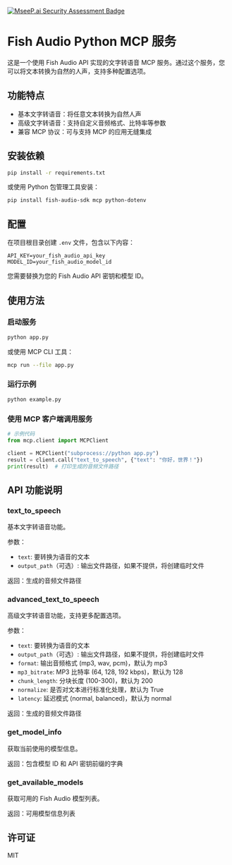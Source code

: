 [![MseeP.ai Security Assessment Badge](https://mseep.net/pr/cengsin-fishaudio-mcp-badge.png)](https://mseep.ai/app/cengsin-fishaudio-mcp)

# Fish Audio Python MCP 服务

这是一个使用 Fish Audio API 实现的文字转语音 MCP 服务。通过这个服务，您可以将文本转换为自然的人声，支持多种配置选项。

## 功能特点

- 基本文字转语音：将任意文本转换为自然人声
- 高级文字转语音：支持自定义音频格式、比特率等参数
- 兼容 MCP 协议：可与支持 MCP 的应用无缝集成

## 安装依赖

```bash
pip install -r requirements.txt
```

或使用 Python 包管理工具安装：

```bash
pip install fish-audio-sdk mcp python-dotenv
```

## 配置

在项目根目录创建 `.env` 文件，包含以下内容：

```
API_KEY=your_fish_audio_api_key
MODEL_ID=your_fish_audio_model_id
```

您需要替换为您的 Fish Audio API 密钥和模型 ID。

## 使用方法

### 启动服务

```bash
python app.py
```

或使用 MCP CLI 工具：

```bash
mcp run --file app.py
```

### 运行示例

```bash
python example.py
```

### 使用 MCP 客户端调用服务

```python
# 示例代码
from mcp.client import MCPClient

client = MCPClient("subprocess://python app.py")
result = client.call("text_to_speech", {"text": "你好，世界！"})
print(result)  # 打印生成的音频文件路径
```

## API 功能说明

### text_to_speech

基本文字转语音功能。

参数：
- `text`: 要转换为语音的文本
- `output_path`（可选）: 输出文件路径，如果不提供，将创建临时文件

返回：生成的音频文件路径

### advanced_text_to_speech

高级文字转语音功能，支持更多配置选项。

参数：
- `text`: 要转换为语音的文本
- `output_path`（可选）: 输出文件路径，如果不提供，将创建临时文件
- `format`: 输出音频格式 (mp3, wav, pcm)，默认为 mp3
- `mp3_bitrate`: MP3 比特率 (64, 128, 192 kbps)，默认为 128
- `chunk_length`: 分块长度 (100-300)，默认为 200
- `normalize`: 是否对文本进行标准化处理，默认为 True
- `latency`: 延迟模式 (normal, balanced)，默认为 normal

返回：生成的音频文件路径

### get_model_info

获取当前使用的模型信息。

返回：包含模型 ID 和 API 密钥前缀的字典

### get_available_models

获取可用的 Fish Audio 模型列表。

返回：可用模型信息列表

## 许可证

MIT
